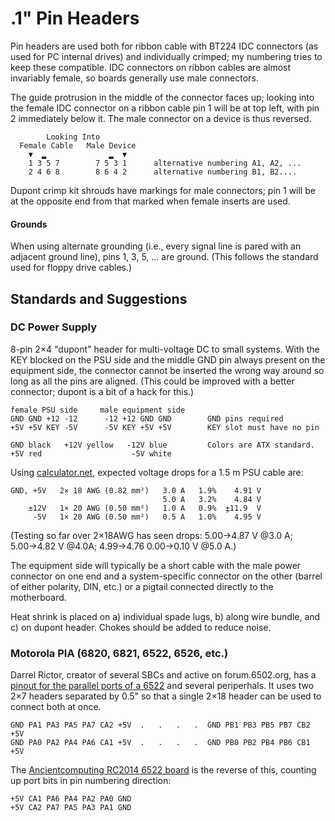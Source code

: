 .1" Pin Headers
===============

<!-- Digraphs: ▼=Dt ▄=LB ▂=U+2582 lower one quarter block -->

Pin headers are used both for ribbon cable with BT224 IDC connectors (as
used for PC internal drives) and individually crimped; my numbering tries
to keep these compatible. IDC connectors on ribbon cables are almost
invariably female, so boards generally use male connectors.

The guide protrusion in the middle of the connector faces up; looking into
the female IDC connector on a ribbon cable pin 1 will be at top left, with
pin 2 immediately below it. The male connector on a device is thus reversed.

            Looking Into
      Female Cable   Male Device
        ▼  ▂              ▂  ▼
        1 3 5 7        7 5 3 1      alternative numbering A1, A2, ...
        2 4 6 8        8 6 4 2      alternative numbering B1, B2....

Dupont crimp kit shrouds have markings for male connectors; pin 1 will
be at the opposite end from that marked when female inserts are used.

#### Grounds

When using alternate grounding (i.e., every signal line is pared with an
adjacent ground line), pins 1, 3, 5, ... are ground. (This follows the
standard used for floppy drive cables.)


Standards and Suggestions
-------------------------

### DC Power Supply

8-pin 2×4 "dupont" header for multi-voltage DC to small systems. With the
KEY blocked on the PSU side and the middle GND pin always present on the
equipment side, the connector cannot be inserted the wrong way around so
long as all the pins are aligned. (This could be improved with a better
connector; dupont is a bit of a hack for this.)

    female PSU side     male equipment side
    GND GND +12 -12      -12 +12 GND GND        GND pins required
    +5V +5V KEY -5V      -5V KEY +5V +5V        KEY slot must have no pin

    GND black   +12V yellow   -12V blue         Colors are ATX standard.
    +5V red                    -5V white

Using [calculator.net][calcnet vd], expected voltage drops for a 1.5 m PSU
cable are:

    GND, +5V   2× 18 AWG (0.82 mm²)   3.0 A   1.9%    4.91 V
                                      5.0 A   3.2%    4.84 V
        ±12V   1× 20 AWG (0.50 mm²)   1.0 A   0.9%  ٍ±11.9  V
         -5V   1× 20 AWG (0.50 mm²)   0.5 A   1.0%    4.95 V

(Testing so far over 2×18AWG has seen drops: 5.00→4.87 V @3.0 A;
5.00→4.82 V @4.0A; 4.99→4.76 0.00→0.10 V @5.0 A.)

The equipment side will typically be a short cable with the male power
connector on one end and a system-specific connector on the other (barrel
of either polarity, DIN, etc.) or a pigtail connected directly to the
motherboard.

Heat shrink is placed on a) individual spade lugs, b) along wire bundle,
and c) on dupont header. Chokes should be added to reduce noise.

[calcnet vd]: https://www.calculator.net/voltage-drop-calculator.html

### Motorola PIA (6820, 6821, 6522, 6526, etc.)

Darrel Rictor, creator of several SBCs and active on forum.6502.org, has a
[pinout for the parallel ports of a 6522][rictor via] and several
periperhals. It uses two 2×7 headers separated by 0.5" so that a single
2×18 header can be used to connect both at once.

    GND PA1 PA3 PA5 PA7 CA2 +5V  .   .   .   .  GND PB1 PB3 PB5 PB7 CB2 +5V
    GND PA0 PA2 PA4 PA6 CA1 +5V  .   .   .   .  GND PB0 PB2 PB4 PB6 CB1 +5V

The [Ancientcomputing RC2014 6522 board][ancomp 6522] is the reverse of
this, counting up port bits in pin numbering direction:

    +5V CA1 PA6 PA4 PA2 PA0 GND
    +5V CA2 PA7 PA5 PA3 PA1 GND


[rictor via]: https://sbc.rictor.org/via.html
[ancomp 6522]: https://github.com/ancientcomputing/rc2014/tree/master/eagle/6522_board
